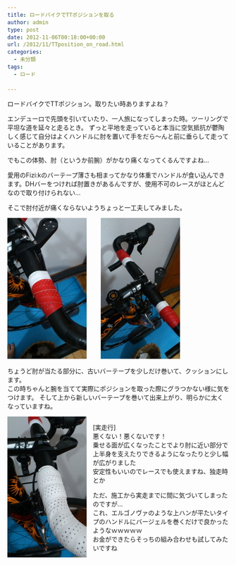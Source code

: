 ```yaml
---
title: ロードバイクでTTポジションを取る
author: admin
type: post
date: 2012-11-06T00:18:00+00:00
url: /2012/11/TTposition_on_road.html
categories:
  - 未分類
tags:
  - ロード

---
```

ロードバイクでTTポジション。取りたい時ありますよね？


エンデューロで先頭を引いていたり、一人旅になってしまった時。ツーリングで平坦な道を延々と走るとき。
ずっと平地を走っていると本当に空気抵抗が鬱陶しく感じて自分はよくハンドルに肘を置いて手をだら～んと前に垂らして走っていることがあります。

でもこの体勢、肘（というか前腕）がかなり痛くなってくるんですよね…



  愛用のFizi:kのバーテープ薄さも相まってかなり体重でハンドルが食い込んできます。DHバーをつければ肘置きがあるんですが、使用不可のレースがほとんどなので取り付けられない…

  そこで肘付近が痛くならないようちょっと一工夫してみました。

<div>
  <div class="separator" style="clear: both; text-align: center;">
<a href="/wp-content/uploads/2012/11/DSC_1108-576x1024.jpg" imageanchor="1" style="clear: left; float: left; margin-bottom: 1em; margin-right: 1em;"><img border="0" src="/wp-content/uploads/2012/11/DSC_1108-576x1024.jpg" height="320" width="180" /></a>
  </div>
  <p>
&nbsp;<a href="/wp-content/uploads/2012/11/DSC_1109-576x1024.jpg" imageanchor="1" style="margin-left: 1em; margin-right: 1em; text-align: center;"><img border="0" src="/wp-content/uploads/2012/11/DSC_1109-576x1024.jpg" height="320" width="180" /></a>
  </p>


ちょうど肘が当たる部分に、古いバーテープを少しだけ巻いて、クッションにします。<br /> この時ちゃんと腕を当てて実際にポジションを取った際にグラつかない様に気をつけます。
そして上から新しいバーテープを巻いて出来上がり、明らかに太くなっていますね。


  <div class="separator" style="clear: both; text-align: center;">
<a href="/wp-content/uploads/2012/11/DSC_1110-576x1024.jpg" imageanchor="1" style="clear: left; float: left; margin-bottom: 1em; margin-right: 1em;"><img border="0" src="/wp-content/uploads/2012/11/DSC_1110-576x1024.jpg" height="320" width="180" /></a>
  </div>


[実走行]<br /> 悪くない！悪くないです！<br /> 乗せる面が広くなったことでより肘に近い部分で上半身を支えたりできるようになったりと少し幅が広がりました<br /> 安定性もいいのでレースでも使えますね、独走時とか

ただ、施工から実走までに間に気づいてしまったのですが…<br /> これ、エルゴノヴァのような上ハンが平たいタイプのハンドルにバージェルを巻くだけで良かったようなｗｗｗｗｗ<br /> お金ができたらそっちの組み合わせも試してみたいですね


